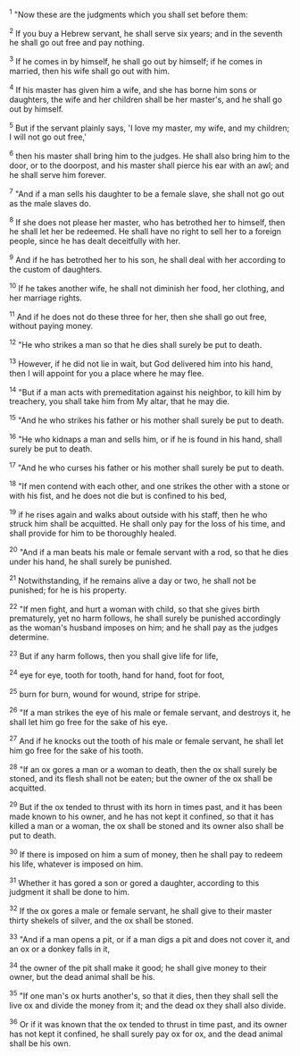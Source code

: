 <sup>1</sup> 
"Now these are the judgments which you shall set before them: 

<sup>2</sup> 
If you buy a Hebrew servant, he shall serve six years; and in the seventh he shall go out free and pay nothing. 

<sup>3</sup> 
If he comes in by himself, he shall go out by himself; if he comes in married, then his wife shall go out with him. 

<sup>4</sup> 
If his master has given him a wife, and she has borne him sons or daughters, the wife and her children shall be her master's, and he shall go out by himself. 

<sup>5</sup> 
But if the servant plainly says, 'I love my master, my wife, and my children; I will not go out free,' 

<sup>6</sup> 
then his master shall bring him to the judges. He shall also bring him to the door, or to the doorpost, and his master shall pierce his ear with an awl; and he shall serve him forever. 

<sup>7</sup> 
"And if a man sells his daughter to be a female slave, she shall not go out as the male slaves do. 

<sup>8</sup> 
If she does not please her master, who has betrothed her to himself, then he shall let her be redeemed. He shall have no right to sell her to a foreign people, since he has dealt deceitfully with her. 

<sup>9</sup> 
And if he has betrothed her to his son, he shall deal with her according to the custom of daughters. 

<sup>10</sup> 
If he takes another wife, he shall not diminish her food, her clothing, and her marriage rights. 

<sup>11</sup> 
And if he does not do these three for her, then she shall go out free, without paying money.

<sup>12</sup> 
"He who strikes a man so that he dies shall surely be put to death. 

<sup>13</sup> 
However, if he did not lie in wait, but God delivered him into his hand, then I will appoint for you a place where he may flee. 

<sup>14</sup> 
"But if a man acts with premeditation against his neighbor, to kill him by treachery, you shall take him from My altar, that he may die. 

<sup>15</sup> 
"And he who strikes his father or his mother shall surely be put to death. 

<sup>16</sup> 
"He who kidnaps a man and sells him, or if he is found in his hand, shall surely be put to death. 

<sup>17</sup> 
"And he who curses his father or his mother shall surely be put to death. 

<sup>18</sup> 
"If men contend with each other, and one strikes the other with a stone or with his fist, and he does not die but is confined to his bed, 

<sup>19</sup> 
if he rises again and walks about outside with his staff, then he who struck him shall be acquitted. He shall only pay for the loss of his time, and shall provide for him to be thoroughly healed. 

<sup>20</sup> 
"And if a man beats his male or female servant with a rod, so that he dies under his hand, he shall surely be punished. 

<sup>21</sup> 
Notwithstanding, if he remains alive a day or two, he shall not be punished; for he is his property. 

<sup>22</sup> 
"If men fight, and hurt a woman with child, so that she gives birth prematurely, yet no harm follows, he shall surely be punished accordingly as the woman's husband imposes on him; and he shall pay as the judges determine. 

<sup>23</sup> 
But if any harm follows, then you shall give life for life, 

<sup>24</sup> 
eye for eye, tooth for tooth, hand for hand, foot for foot, 

<sup>25</sup> 
burn for burn, wound for wound, stripe for stripe. 

<sup>26</sup> 
"If a man strikes the eye of his male or female servant, and destroys it, he shall let him go free for the sake of his eye. 

<sup>27</sup> 
And if he knocks out the tooth of his male or female servant, he shall let him go free for the sake of his tooth.

<sup>28</sup> 
"If an ox gores a man or a woman to death, then the ox shall surely be stoned, and its flesh shall not be eaten; but the owner of the ox shall be acquitted. 

<sup>29</sup> 
But if the ox tended to thrust with its horn in times past, and it has been made known to his owner, and he has not kept it confined, so that it has killed a man or a woman, the ox shall be stoned and its owner also shall be put to death. 

<sup>30</sup> 
If there is imposed on him a sum of money, then he shall pay to redeem his life, whatever is imposed on him. 

<sup>31</sup> 
Whether it has gored a son or gored a daughter, according to this judgment it shall be done to him. 

<sup>32</sup> 
If the ox gores a male or female servant, he shall give to their master thirty shekels of silver, and the ox shall be stoned. 

<sup>33</sup> 
"And if a man opens a pit, or if a man digs a pit and does not cover it, and an ox or a donkey falls in it, 

<sup>34</sup> 
the owner of the pit shall make it good; he shall give money to their owner, but the dead animal shall be his. 

<sup>35</sup> 
"If one man's ox hurts another's, so that it dies, then they shall sell the live ox and divide the money from it; and the dead ox they shall also divide. 

<sup>36</sup> 
Or if it was known that the ox tended to thrust in time past, and its owner has not kept it confined, he shall surely pay ox for ox, and the dead animal shall be his own.